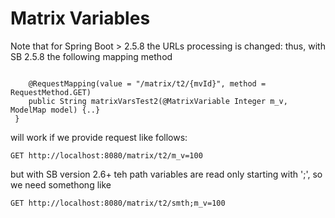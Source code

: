 # Matrix Variables


Note that for Spring Boot > 2.5.8 the URLs processing is changed:
thus, with SB 2.5.8 the following mapping method

```

    @RequestMapping(value = "/matrix/t2/{mvId}", method = RequestMethod.GET)
    public String matrixVarsTest2(@MatrixVariable Integer m_v, ModelMap model) {..}
 }
```
will work if we provide request like follows:

```
GET http://localhost:8080/matrix/t2/m_v=100
```
but with SB version 2.6+ teh path variables are read only starting with ';', so we need somethong like

```
GET http://localhost:8080/matrix/t2/smth;m_v=100
```